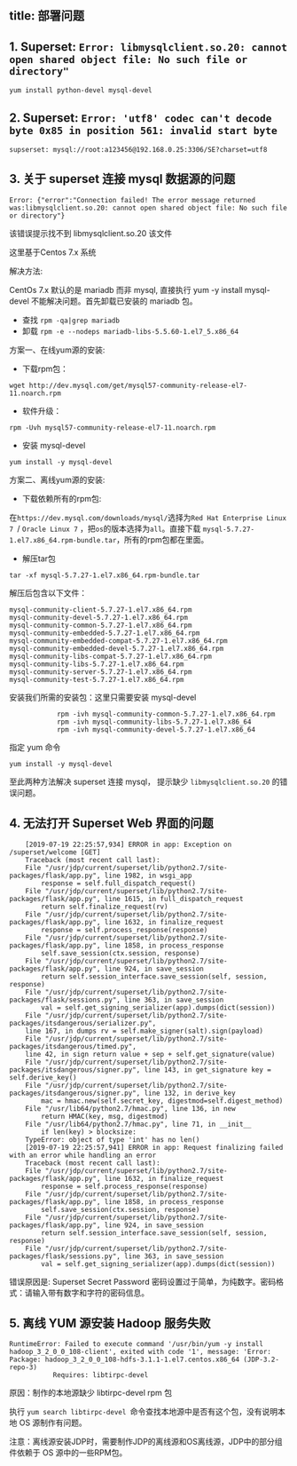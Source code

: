 title: 部署问题
---

## 1. Superset: `Error: libmysqlclient.so.20: cannot open shared object file: No such file or directory"`

```
yum install python-devel mysql-devel
```

## 2. Superset: `Error: 'utf8' codec can't decode byte 0x85 in position 561: invalid start byte`

```
supserset: mysql://root:a123456@192.168.0.25:3306/SE?charset=utf8
```

## 3. 关于 superset 连接 mysql 数据源的问题

```
Error: {"error":"Connection failed! The error message returned was:libmysqlclient.so.20: cannot open shared object file: No such file or directory"}
```

该错误提示找不到 libmysqlclient.so.20 该文件

这里基于Centos 7.x 系统

解决方法:

CentOs 7.x 默认的是 mariadb 而非 mysql, 直接执行 yum -y install mysql-devel 不能解决问题。首先卸载已安装的 mariadb 包。

- 查找  `rpm -qa|grep mariadb`
- 卸载  `rpm -e --nodeps mariadb-libs-5.5.60-1.el7_5.x86_64`


方案一、在线yum源的安装:

- 下载rpm包：

```
wget http://dev.mysql.com/get/mysql57-community-release-el7-11.noarch.rpm   
```

- 软件升级：

```
rpm -Uvh mysql57-community-release-el7-11.noarch.rpm
```

- 安装 mysql-devel

```
yum install -y mysql-devel
```

方案二、离线yum源的安装:

- 下载依赖所有的rpm包:

在`https://dev.mysql.com/downloads/mysql/`选择为`Red Hat Enterprise Linux 7 `/ `Oracle Linux 7` ，把`os`的版本选择为`all`。直接下载  `mysql-5.7.27-1.el7.x86_64.rpm-bundle.tar`，所有的rpm包都在里面。

- 解压tar包

```
tar -xf mysql-5.7.27-1.el7.x86_64.rpm-bundle.tar
```

解压后包含以下文件：

```
mysql-community-client-5.7.27-1.el7.x86_64.rpm
mysql-community-devel-5.7.27-1.el7.x86_64.rpm
mysql-community-common-5.7.27-1.el7.x86_64.rpm      
mysql-community-embedded-5.7.27-1.el7.x86_64.rpm
mysql-community-embedded-compat-5.7.27-1.el7.x86_64.rpm
mysql-community-embedded-devel-5.7.27-1.el7.x86_64.rpm
mysql-community-libs-compat-5.7.27-1.el7.x86_64.rpm
mysql-community-libs-5.7.27-1.el7.x86_64.rpm
mysql-community-server-5.7.27-1.el7.x86_64.rpm
mysql-community-test-5.7.27-1.el7.x86_64.rpm
```

安装我们所需的安装包：这里只需要安装 mysql-devel

```
            rpm -ivh mysql-community-common-5.7.27-1.el7.x86_64.rpm
            rpm -ivh mysql-community-libs-5.7.27-1.el7.x86_64
            rpm -ivh mysql-community-devel-5.7.27-1.el7.x86_64
```

指定 yum 命令

```
yum install -y mysql-devel
```

至此两种方法解决 superset 连接 mysql， 提示缺少 `libmysqlclient.so.20` 的错误问题。

## 4. 无法打开 Superset Web 界面的问题

```
    [2019-07-19 22:25:57,934] ERROR in app: Exception on /superset/welcome [GET]
    Traceback (most recent call last):
    File "/usr/jdp/current/superset/lib/python2.7/site-packages/flask/app.py", line 1982, in wsgi_app
        response = self.full_dispatch_request()
    File "/usr/jdp/current/superset/lib/python2.7/site-packages/flask/app.py", line 1615, in full_dispatch_request
        return self.finalize_request(rv)
    File "/usr/jdp/current/superset/lib/python2.7/site-packages/flask/app.py", line 1632, in finalize_request
        response = self.process_response(response)
    File "/usr/jdp/current/superset/lib/python2.7/site-packages/flask/app.py", line 1858, in process_response
        self.save_session(ctx.session, response)
    File "/usr/jdp/current/superset/lib/python2.7/site-packages/flask/app.py", line 924, in save_session
        return self.session_interface.save_session(self, session, response)
    File "/usr/jdp/current/superset/lib/python2.7/site-packages/flask/sessions.py", line 363, in save_session
        val = self.get_signing_serializer(app).dumps(dict(session))
    File "/usr/jdp/current/superset/lib/python2.7/site-packages/itsdangerous/serializer.py", 
    line 167, in dumps rv = self.make_signer(salt).sign(payload)
    File "/usr/jdp/current/superset/lib/python2.7/site-packages/itsdangerous/timed.py", 
    line 42, in sign return value + sep + self.get_signature(value)
    File "/usr/jdp/current/superset/lib/python2.7/site-packages/itsdangerous/signer.py", line 143, in get_signature key = self.derive_key()
    File "/usr/jdp/current/superset/lib/python2.7/site-packages/itsdangerous/signer.py", line 132, in derive_key
        mac = hmac.new(self.secret_key, digestmod=self.digest_method)
    File "/usr/lib64/python2.7/hmac.py", line 136, in new
        return HMAC(key, msg, digestmod)
    File "/usr/lib64/python2.7/hmac.py", line 71, in __init__
        if len(key) > blocksize:
    TypeError: object of type 'int' has no len()
    [2019-07-19 22:25:57,941] ERROR in app: Request finalizing failed with an error while handling an error
    Traceback (most recent call last):
    File "/usr/jdp/current/superset/lib/python2.7/site-packages/flask/app.py", line 1632, in finalize_request
        response = self.process_response(response)
    File "/usr/jdp/current/superset/lib/python2.7/site-packages/flask/app.py", line 1858, in process_response
        self.save_session(ctx.session, response)
    File "/usr/jdp/current/superset/lib/python2.7/site-packages/flask/app.py", line 924, in save_session
        return self.session_interface.save_session(self, session, response)
    File "/usr/jdp/current/superset/lib/python2.7/site-packages/flask/sessions.py", line 363, in save_session
        val = self.get_signing_serializer(app).dumps(dict(session))
```

错误原因是: Superset Secret Password 密码设置过于简单，为纯数字。密码格式：请输入带有数字和字符的密码信息。

## 5. 离线 YUM 源安装 Hadoop 服务失败

```
RuntimeError: Failed to execute command '/usr/bin/yum -y install hadoop_3_2_0_0_108-client', exited with code '1', message: 'Error: Package: hadoop_3_2_0_0_108-hdfs-3.1.1-1.el7.centos.x86_64 (JDP-3.2-repo-3)
           Requires: libtirpc-devel
```

原因：制作的本地源缺少 libtirpc-devel rpm 包

执行 `yum search libtirpc-devel `命令查找本地源中是否有这个包，没有说明本地 OS 源制作有问题。

注意：离线源安装JDP时，需要制作JDP的离线源和OS离线源，JDP中的部分组件依赖于 OS 源中的一些RPM包。